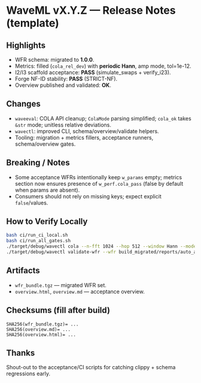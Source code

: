 # WaveML vX.Y.Z — Release Notes (template)

## Highlights
- WFR schema: migrated to **1.0.0**.
- Metrics: filled (`cola_rel_dev`) with **periodic Hann**, amp mode, tol=1e-12.
- I2/I3 scaffold acceptance: **PASS** (simulate_swaps + verify_i23).
- Forge NF-ID stability: **PASS** (STRICT-NF).
- Overview published and validated: **OK**.

## Changes
- `waveeval`: COLA API cleanup; `ColaMode` parsing simplified; `cola_ok` takes `&str` mode; unitless relative deviations.
- `wavectl`: improved CLI, schema/overview/validate helpers.
- Tooling: migration + metrics fillers, acceptance runners, schema/overview gates.

## Breaking / Notes
- Some acceptance WFRs intentionally keep `w_params` empty; metrics section now ensures presence of `w_perf.cola_pass` (false by default when params are absent).
- Consumers should not rely on missing keys; expect explicit `false`/values.

## How to Verify Locally
```bash
bash ci/run_ci_local.sh
bash ci/run_all_gates.sh
./target/debug/wavectl cola --n-fft 1024 --hop 512 --window Hann --mode amp --tol 1e-12
./target/debug/wavectl validate-wfr --wfr build_migrated/reports/auto_amp.wfr.json --require-pass
```

## Artifacts
- `wfr_bundle.tgz` — migrated WFR set.
- `overview.html`, `overview.md` — acceptance overview.

## Checksums (fill after build)
```text
SHA256(wfr_bundle.tgz)= ...
SHA256(overview.md)= ...
SHA256(overview.html)= ...
```

## Thanks
Shout-out to the acceptance/CI scripts for catching clippy + schema regressions early.
